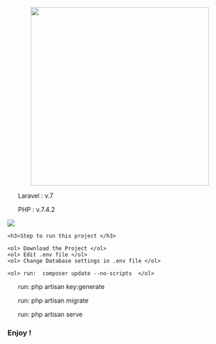 <p align="center"><img src="https://res.cloudinary.com/dtfbvvkyp/image/upload/v1566331377/laravel-logolockup-cmyk-red.svg" width="400"></p>


   <ol> Laravel : v.7 </ol>
    <ol> PHP : v.7.4.2 </ol>
   
   <img src="https://i.pinimg.com/originals/15/08/69/15086962d8818c3ac4e99868f0e55290.png">
  
    <h3>Step to run this project </h3>
    
    <ol> Download the Project </ol>
    <ol> Edit .env file </ol>
    <ol> Change Database settings in .env file </ol>
    
    <ol> run:  composer update --no-scripts  </ol>
    
 <ol> run:  php artisan key:generate  </ol>
 
 <ol> run:  php artisan migrate  </ol>
 <ol> run:  php artisan serve </ol>
 
 <h3> Enjoy ! </h3>
 
 
